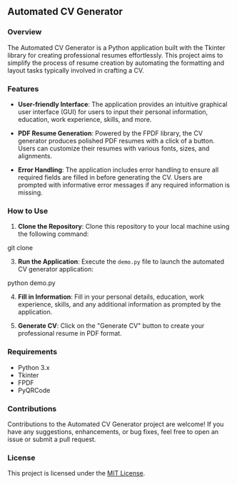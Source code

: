 ## Automated CV Generator

### Overview

The Automated CV Generator is a Python application built with the Tkinter library for creating professional resumes effortlessly. This project aims to simplify the process of resume creation by automating the formatting and layout tasks typically involved in crafting a CV.

### Features

- **User-friendly Interface**: The application provides an intuitive graphical user interface (GUI) for users to input their personal information, education, work experience, skills, and more.
  
- **PDF Resume Generation**: Powered by the FPDF library, the CV generator produces polished PDF resumes with a click of a button. Users can customize their resumes with various fonts, sizes, and alignments.

- **Error Handling**: The application includes error handling to ensure all required fields are filled in before generating the CV. Users are prompted with informative error messages if any required information is missing.

### How to Use

1. **Clone the Repository**: Clone this repository to your local machine using the following command:

git clone <repository-url>


3. **Run the Application**: Execute the `demo.py` file to launch the automated CV generator application:

python demo.py


4. **Fill in Information**: Fill in your personal details, education, work experience, skills, and any additional information as prompted by the application.

5. **Generate CV**: Click on the "Generate CV" button to create your professional resume in PDF format.

### Requirements

- Python 3.x
- Tkinter
- FPDF
- PyQRCode

### Contributions

Contributions to the Automated CV Generator project are welcome! If you have any suggestions, enhancements, or bug fixes, feel free to open an issue or submit a pull request.

### License

This project is licensed under the [MIT License](LICENSE).


